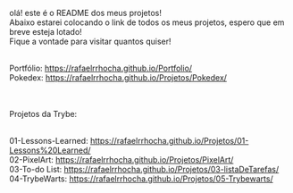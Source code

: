 olá! este é o README dos meus projetos! <br>
Abaixo estarei colocando o link de todos os meus projetos, espero que em breve esteja lotado! <br>
Fique a vontade para visitar quantos quiser! <br> <br>

Portfólio: https://rafaelrrhocha.github.io/Portfolio/ <br>
Pokedex: https://rafaelrrhocha.github.io/Projetos/Pokedex/ <br> <br>

<br>
Projetos da Trybe: <br> <br>

01-Lessons-Learned: https://rafaelrrhocha.github.io/Projetos/01-Lessons%20Learned/ <br>
02-PixelArt: https://rafaelrrhocha.github.io/Projetos/PixelArt/ <br>
03-To-do List: https://rafaelrrhocha.github.io/Projetos/03-listaDeTarefas/ <br>
04-TrybeWarts: https://rafaelrrhocha.github.io/Projetos/05-Trybewarts/ <br>

